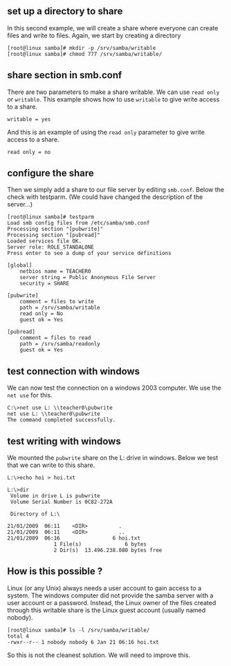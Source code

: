## set up a directory to share

In this second example, we will create a share where everyone can create
files and write to files. Again, we start by creating a directory

    [root@linux samba]# mkdir -p /srv/samba/writable
    [root@linux samba]# chmod 777 /srv/samba/writable/

## share section in smb.conf

There are two parameters to make a share writable. We can use
`read only` or `writable`. This example
shows how to use `writable` to give write access to a share.

    writable = yes

And this is an example of using the `read only` parameter to give write
access to a share.

    read only = no

## configure the share

Then we simply add a share to our file server by editing
`smb.conf`. Below the check with testparm. (We could have
changed the description of the server\...)

    [root@linux samba]# testparm
    Load smb config files from /etc/samba/smb.conf
    Processing section "[pubwrite]"
    Processing section "[pubread]"
    Loaded services file OK.
    Server role: ROLE_STANDALONE
    Press enter to see a dump of your service definitions

    [global]
        netbios name = TEACHER0
        server string = Public Anonymous File Server
        security = SHARE

    [pubwrite]
        comment = files to write
        path = /srv/samba/writable
        read only = No
        guest ok = Yes

    [pubread]
        comment = files to read
        path = /srv/samba/readonly
        guest ok = Yes

## test connection with windows

We can now test the connection on a windows 2003 computer. We use the
`net use` for this.

    C:\>net use L: \\teacher0\pubwrite
    net use L: \\teacher0\pubwrite
    The command completed successfully.

## test writing with windows

We mounted the `pubwrite` share on the L: drive in windows. Below we
test that we can write to this share.

    L:\>echo hoi > hoi.txt

    L:\>dir
     Volume in drive L is pubwrite
     Volume Serial Number is 0C82-272A

     Directory of L:\

    21/01/2009  06:11    <DIR>          .
    21/01/2009  06:11    <DIR>          ..
    21/01/2009  06:16                 6 hoi.txt
                   1 File(s)              6 bytes
                   2 Dir(s)  13.496.238.080 bytes free

## How is this possible ?

Linux (or any Unix) always needs a user account to gain access to a
system. The windows computer did not provide the samba server with a
user account or a password. Instead, the Linux owner of the files
created through this writable share is the Linux guest account (usually
named nobody).

    [root@linux samba]# ls -l /srv/samba/writable/
    total 4
    -rwxr--r-- 1 nobody nobody 6 Jan 21 06:16 hoi.txt

So this is not the cleanest solution. We will need to improve this.

